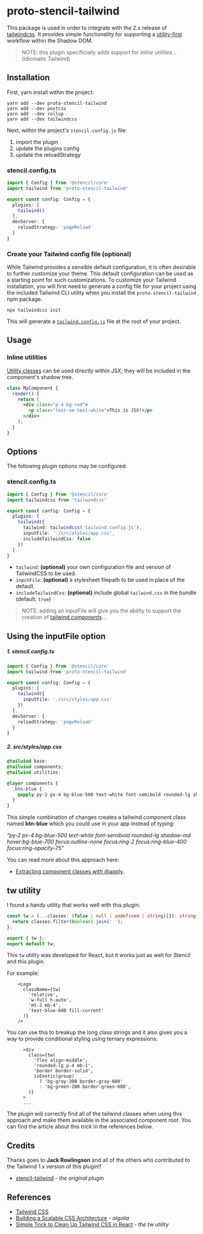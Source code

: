 # proto-stencil-tailwind

This package is used in order to integrate with the 2.x release of [tailwindcss](https://tailwindcss.com/). It provides
simple functionality for supporting a [utility-first](https://tailwindcss.com/docs/utility-first) workflow within the Shadow DOM.

> NOTE: this plugin specificially adds support for _inline utilities..._ (idiomatic Tailwind)

## Installation

First, yarn install within the project:

```
yarn add --dev proto-stencil-tailwind
yarn add --dev postcss 
yarn add --dev rollup
yarn add --dev tailwindcss
```

Next, within the project's `stencil.config.js` file:

1. import the plugin 
2. update the plugins config
3. update the reloadStrategy 

### stencil.config.ts

```ts
import { Config } from '@stencil/core'
import tailwind from 'proto-stencil-tailwind'

export const config: Config = {
  plugins: [
    tailwind()
  ],
  devServer: {
    reloadStrategy: 'pageReload'
  }
}
```


### Create your Tailwind config file (optional)

While Tailwind provides a sensible default configuration, it is often desirable to further customize your theme. This default configuration can be used as a starting point for such customizations. To customize your Tailwind installation, you will first need to generate a config file for your project using the included Tailwind CLI utility when you install the `proto-stencil-tailwind` npm package.

`npx tailwindcss init`

This will generate a [`tailwind.config.js`](https://tailwindcss.com/docs/configuration) file at the root of your project.

## Usage

### Inline utilities

[Utility classes](https://tailwindcss.com/docs/utility-first) can be used directly within JSX; they will be included in the component's shadow tree.

```jsx
class MyComponent {
  render() {
    return (
      <div class="p-4 bg-red">
        <p class="text-sm text-white">This is JSX!</p>
      </div>
    );
  }
}
```

## Options

The following plugin options may be configured:

### stencil.config.ts

```ts
import { Config } from '@stencil/core'
import tailwindcss from 'tailwindcss'

export const config: Config = {
  plugins: [
    tailwind({
      tailwind: tailwindcss('tailwind.config.js'),
      inputFile: './src/styles/app.css',
      includeTailwindCss: false
    })
  ]
}
```

* `tailwind`: **(optional)** your own configuration file and version of TailwindCSS to be used.
* `inputFile`: **(optional)** a stylesheet filepath to be used in place of the default.
* `includeTailwindCss`: **(optional)** include global `tailwind.css` in the bundle (default: `true`)

> NOTE:  adding an inputFile will give you the ability to support the creation of [tailwind _components_](https://tailwindcss.com/docs/extracting-components#extracting-component-classes-with-apply)...


## Using the inputFile option


##### 1. stencil.config.ts

```ts
import { Config } from '@stencil/core'
import tailwind from 'proto-stencil-tailwind'

export const config: Config = {
  plugins: [
    tailwind({
      inputFile: './src/styles/app.css'
    })
  ],
  devServer: {
    reloadStrategy: 'pageReload'
  }
}
```


##### 2. src/styles/app.css

```css
@tailwind base;
@tailwind components;
@tailwind utilities;

@layer components {
  .btn-blue {
    @apply py-2 px-4 bg-blue-500 text-white font-semibold rounded-lg shadow-md hover:bg-blue-700 focus:outline-none focus:ring-2 focus:ring-blue-400 focus:ring-opacity-75;
  }
}
```

This simple combination of changes creates a tailwind _component_ class named **btn-blue** which you could use in your app instead of typing:

_"py-2 px-4 bg-blue-500 text-white font-semibold rounded-lg shadow-md hover:bg-blue-700 focus:outline-none focus:ring-2 focus:ring-blue-400 focus:ring-opacity-75"_  

You can read more about this approach here:

- [Extracting component classes with @apply](https://tailwindcss.com/docs/extracting-components#extracting-component-classes-with-apply).

## tw utility

I found a handy utility that works well with this plugin:

```ts
const tw = (...classes: (false | null | undefined | string)[]): string => {
  return classes.filter(Boolean).join(' ');
};

export { tw };
export default tw;
```

This `tw` utility was developed for React, but it works just as well for Stencil and this plugin.

For example:

```
    <Logo
      className={tw(
        'relative',
        'w-full h-auto',
        'mt-2 mb-4',
        'text-blue-600 fill-current'
      )}
    />
```

You can use this to breakup the long class strings and it also gives you a way to provide conditional styling using ternary expressions:

```
      <div
        class={tw(
          'flex align-middle',
          'rounded-lg p-4 mb-1',
          'border border-solid',
          isExotic(group)
            ? 'bg-gray-300 border-gray-600'
            : 'bg-green-200 border-green-600',
        )}
      >
      ...
```

The plugin will correctly find all of the tailwind classes when using this approach and make them available in the associated component root.  You can find the article about this _trick_ in the references below.

## Credits

Thanks goes to **Jack Rowlingson** and all of the others who contributed to the Tailwind 1.x version of this plugin!!

- [stencil-tailwind](https://github.com/jrowlingson/stencil-tailwind) - _the original plugin_


## References

- [Tailwind CSS](https://tailwindcss.com/)
- [Building a Scalable CSS Architecture](https://blog.algolia.com/redesigning-our-docs-part-4-building-a-scalable-css-architecture/) - _algolia_
- [Simple Trick to Clean Up Tailwind CSS in React](https://www.skies.dev/tailwind-react-trick) - _the tw utility_